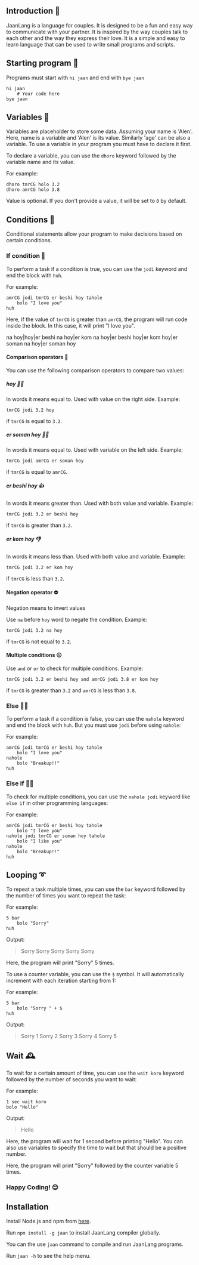 ## Introduction 🎉

JaanLang is a language for couples. It is designed to be a fun and easy
way to communicate with your partner. It is inspired by the way couples
talk to each other and the way they express their love. It is a simple
and easy to learn language that can be used to write small programs and
scripts.

## Starting program 🚀

Programs must start with `hi jaan` and end with `bye jaan`

```jaan
hi jaan
    # Your code here
bye jaan
```

## Variables 📝
Variables are placeholder to store some data. Assuming your name is 'Alen'. Here, name is a variable and 'Alen' is its value. Similarly 'age' can be also a variable. To use a variable in your program you must have to declare it first.

To declare a variable, you can use the `dhoro` keyword followed by the variable name and its value.


For example:
```jaan
dhoro tmrCG holo 3.2
dhoro amrCG holo 3.8
```
Value is optional. If you don't provide a value, it will be set to `0` by default.

## Conditions 🤔
Conditional statements allow your program to make decisions based on certain conditions.
### If condition 🤔
To perform a task if a condition is true, you can use the `jodi` keyword and end the block with `huh`.


For example:
```jaan
amrCG jodi tmrCG er beshi hoy tahole
    bolo "I love you"
huh
```
Here, if the value of `tmrCG` is greater than `amrCG`, the program will run code inside the block. In this case, it will print "I love you".


na hoy|hoy|er beshi na hoy|er kom na hoy|er beshi hoy|er kom hoy|er soman na hoy|er soman hoy

#### Comparison operators 🤔
You can use the following comparison operators to compare two values:
##### hoy 🤜🤛
In words it means equal to. Used with value on the right side. 
Example: 
```jaan
tmrCG jodi 3.2 hoy
``` 
if `tmrCG` is equal to `3.2`.
##### er soman hoy 🤜🤛
In words it means equal to. Used with variable on the left side. 
Example: 
```jaan
tmrCG jodi amrCG er soman hoy
```
if `tmrCG` is equal to `amrCG`.
##### er beshi hoy 👍
In words it means greater than. Used with both value and variable. 
Example: 
```jaan
tmrCG jodi 3.2 er beshi hoy
```
if `tmrCG` is greater than `3.2`.
##### er kom hoy 👎
In words it means less than. Used with both value and variable. 
Example: 
```jaan
tmrCG jodi 3.2 er kom hoy
```
if `tmrCG` is less than `3.2`.

#### Negation operator ⛔
Negation means to invert values

Use `na` before `hoy` word to negate the condition. 
Example: 
```jaan
tmrCG jodi 3.2 na hoy
```
if `tmrCG` is not equal to `3.2`.

#### Multiple conditions 😐
Use `and` or `or` to check for multiple conditions. 
Example: 
```jaan
tmrCG jodi 3.2 er beshi hoy and amrCG jodi 3.8 er kom hoy
```
if `tmrCG` is greater than `3.2` and `amrCG` is less than `3.8`.

### Else 🙎‍♂️
To perform a task if a condition is false, you can use the `nahole` keyword and end the block with `huh`. But you must use `jodi` before using `nahole`:

For example:
```jaan
amrCG jodi tmrCG er beshi hoy tahole
    bolo "I love you"
nahole
    bolo "Breakup!!"
huh
```

### Else if 💁‍♂️
To check for multiple conditions, you can use the `nahole jodi` keyword like `else if` in other programming languages:

For example:
```jaan
amrCG jodi tmrCG er beshi hoy tahole
    bolo "I love you"
nahole jodi tmrCG er soman hoy tahole
    bolo "I like you"
nahole
    bolo "Breakup!!"
huh
```

## Looping ➰

To repeat a task multiple times, you can use the `bar` keyword followed by the number of times you want to repeat the task:

For example:
```jaan
5 bar
    bolo "Sorry"
huh
```
Output:

> Sorry
Sorry
Sorry
Sorry
Sorry

Here, the program will print "Sorry" 5 times.

To use a counter variable, you can use the `$` symbol. It will automatically increment with each iteration starting from 1:

For example:
```jaan
5 bar
    bolo "Sorry " + $
huh
```
Output:
> Sorry 1
Sorry 2
Sorry 3
Sorry 4
Sorry 5

## Wait 🕰  

To️ wait for a certain amount of time, you can use the `wait koro` keyword followed by the number of seconds you want to wait:

For example:
```jaan
1 sec wait koro
bolo "Hello"
```

Output:
> Hello

Here, the program will wait for 1 second before printing "Hello".
You can also use variables to specify the time to wait but that should be a positive number.


Here, the program will print "Sorry" followed by the counter variable 5 times.
### Happy Coding! 😊


## Installation
Install Node.js and npm from [here](https://nodejs.org/en/download/).

Run `npm install -g jaan` to install JaanLang compiler globally.

You can the use `jaan` command to compile and run JaanLang programs.

Run `jaan -h` to see the help menu.
